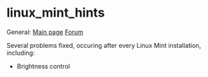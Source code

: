 # linux_mint_hints
General:
[Main page](http://linuxmint.com/)
[Forum](http://forums.linuxmint.com/)

Several problems fixed, occuring after every Linux Mint installation,
including:

- Brightness control
